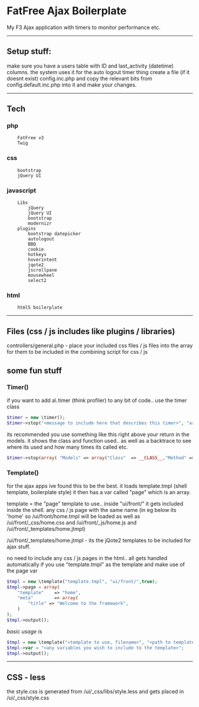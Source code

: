 FatFree Ajax Boilerplate
================


My F3 Ajax application with timers to monitor performance etc.




---



Setup stuff:
----------

make sure you have a users table with ID and last_activity (datetime) columns. the system uses it for the auto logout timer thing create a file (if it doesnt exist) config.inc.php and copy the relevant bits from config.default.inc.php into it and make your changes.



---



Tech
-----------
###	php
		FatFree v3
		Twig
###	css
		bootstrap
		jQuery UI
###	javascript
		Libs
			jQuery
			jQuery UI
			bootstrap
			modernizr
		plugins
			bootstrap datepicker
			autologout
			BBQ
			cookie
			hotkeys
			hoverintent
			jqote2
			jscrollpane
			mousewheel
			select2
###	html
		html5 boilerplate




---




Files (css / js includes like plugins / libraries)
---
controllers/general.php - place your included css files / js files into the array for them to be included in the combining script for css / js


some fun stuff
------------

### Timer()
if you want to add a\ timer (think profiler) to any bit of code.. use the timer class

```php
$timer = new \timer();
$timer->stop("<message to include here that describes this timer>", "arguments");
```

its recommended you use something like this right above your return in the models. it shows the class and function used.. as well as a backtrace to see where its used and how many times its called etc.

```php
$timer->stop(array( "Models" => array("Class"  => __CLASS__,"Method" => __FUNCTION__)), func_get_args());
```

### Template()

for the ajax apps ive found this to be the best. it loads template.tmpl (shell template, boilerplate style)
it then has a var called "page" which is an array.

template = the "page" template to use.. inside "ui/front/" it gets included inside the shell. any css / js page with the same name (in eg below its 'home' so /ui/front/home.tmpl will be loaded as well as /ui/front/_css/home.css and /ui/front/_js/home.js and /ui/front/_templates/home.jtmpl)

/ui/front/_templates/home.jtmpl - its the jQote2 templates to be included for ajax stuff.

no need to include any css / js pages in the html.. all gets handled automatically if you use "template.tmpl" as the template and make use of the page var


```php
$tmpl = new \template("template.tmpl", "ui/front/",true);
$tmpl->page = array(
	"template"    => "home",
	"meta"        => array(
		"title" => "Welcome to the framework",
	)
);
$tmpl->output();
```

*basic usage is*

```php
$tmpl = new \template("<template to use, filename>", "<path to template folder / array of paths, system will pick the path depending on if the file exists or not>",true/false for strict folder);
$tmpl->var = "<any variables you wish to include to the template>";
$tmpl->output();
```

---
## CSS - less
the style.css is generated from /ui/_css/libs/style.less and gets placed in /ui/_css/style.css